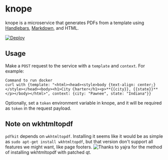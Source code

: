 # knope
knope is a microservice that generates PDFs from a template using [Handlebars](https://github.com/wycats/handlebars.js), [Markdown](https://github.com/Python-Markdown/markdown), and HTML.

[![Deploy](https://www.herokucdn.com/deploy/button.svg)](https://heroku.com/deploy?template=https://github.com/mainvest/knope)

## Usage
Make a `POST` request to the service with a `template` and `context`. For example:
```
Command to run docker
curl with {template: "<html><head><style>body {text-align: center;}</style></head><body><h1>City Charter</h1><p>**{{city}}, {{state}}**</p></body></html>", context: {city: "Pawnee", state: "Indiana"}} 
```

Optionally, set a `token` environment variable in knope, and it will be required as `token` in the request payload.

## Note on wkhtmltopdf

`pdfkit` depends on `wkhtmltopdf`. Installing it seems like it would be as simple as `sudo apt-get install wkhtmltopdf`, but that version don't support all features we might want, like page footers. ![Thanks to yajra](https://gist.github.com/yajra/80ae402e2084191cd1f6e17fa581320e) for the method of installing wkhtmltopdf with patched qt.